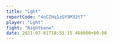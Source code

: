 ```yaml
---
title: "Lght"
reportCode: "4nCZHq1zGY9M32tT"
player: "Lght"
fight: "Nightbane"
date: 2021-07-01T18:55:15.468000+00:00
---
```

